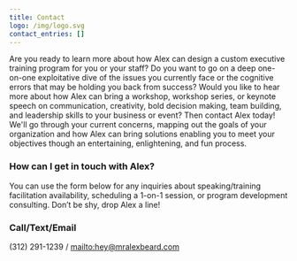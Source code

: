 ```yaml
---
title: Contact
logo: /img/logo.svg
contact_entries: []
---
```

Are you ready to learn more about how Alex can design a custom executive training program for you or your staff? Do you want to go on a deep one-on-one exploitative dive of the issues you currently face or the cognitive errors that may be holding you back from success? Would you like to hear more about how Alex can bring a workshop, workshop series, or keynote speech on communication, creativity, bold decision making, team building, and leadership skills to your business or event? Then contact Alex today! We'll go through your current concerns, mapping out the goals of your organization and how Alex can bring solutions enabling you to meet your objectives though an entertaining, enlightening, and fun process. 

<h3 class="f4 b lh-title mb2">How can I get in touch with Alex?</h3>

You can use the form below for any inquiries about speaking/training facilitation
availability, scheduling a 1-on-1 session, or program development consulting. Don’t be shy, drop Alex a line!

<h3 class="f4 b lh-title mb2">Call/Text/Email</h3>

‪(312) 291-1239‬ / <mailto:hey@mralexbeard.com>
